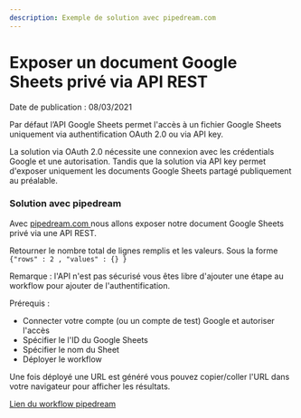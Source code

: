```yaml
---
description: Exemple de solution avec pipedream.com
---
```


# Exposer un document Google Sheets privé via API REST

Date de publication : 08/03/2021

Par défaut l’API Google Sheets permet l'accès à un fichier Google Sheets uniquement via authentification OAuth 2.0 ou via API key.

La solution via OAuth 2.0 nécessite une connexion avec les crédentials Google et une autorisation. Tandis que la solution via API key permet d'exposer uniquement les documents Google Sheets partagé publiquement au préalable. 

### Solution avec pipedream

Avec [pipedream.com ](https://pipedream.com)nous allons exposer notre document Google Sheets privé via une API REST.

Retourner le nombre total de lignes remplis et les valeurs. Sous la forme `{"rows" : 2 , "values" : {} }`

Remarque : l'API n'est pas sécurisé vous êtes libre d'ajouter une étape au workflow pour ajouter de l'authentification.

Prérequis : 

* Connecter votre compte \(ou un compte de test\) Google et autoriser l'accès
* Spécifier le l'ID du Google Sheets
* Spécifier le nom du Sheet
* Déployer le workflow

Une fois déployé une URL est généré vous pouvez copier/coller l'URL dans votre navigateur pour afficher les résultats.

[Lien du workflow pipedream](https://pipedream.com/@kevded/get-total-filled-rows-google-sheets-public-p_n1CKnZJ)



